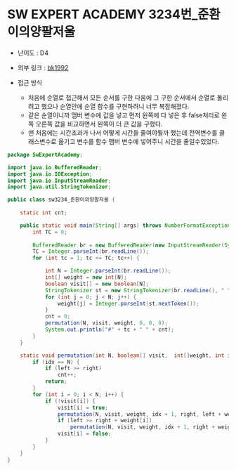 SW EXPERT ACADEMY 3234번_준환이의양팔저울
=============
* 난이도 : D4
* 외부 링크 : [bk1992](https://swexpertacademy.com/main/code/problem/problemDetail.do?contestProbId=AWAe7XSKfUUDFAUw)

* 접근 방식
	+ 처음에 순열로 접근해서 모든 순서를 구한 다음에 그 구한 순서에서 순열로 돌리려고 했으나 순열안에 순열 함수를 구현하려니 너무 복잡해졌다.
	+ 같은 순열이니까 맴버 변수에 값을 넣고 먼저 왼쪽에 다 넣은 후 false처리로 왼쪽 오른쪽 값을 비교하면서 왼쪽이 더 큰 값을 구했다.
	+ 맨 처음에는 시간초과가 나서 어떻게 시간을 줄여야될까 했는데 전역변수를 클래스변수로 옮기고 변수를 함수 맴버 변수에 넣어주니 시간을 줄일수있었다.


```java
package SwExpertAcademy;

import java.io.BufferedReader;
import java.io.IOException;
import java.io.InputStreamReader;
import java.util.StringTokenizer;

public class sw3234_준환이의양팔저울 {
	
	static int cnt;

	public static void main(String[] args) throws NumberFormatException, IOException {
		int TC = 0;
	
		BufferedReader br = new BufferedReader(new InputStreamReader(System.in));
		TC = Integer.parseInt(br.readLine());
		for (int tc = 1; tc <= TC; tc++) {

			int N = Integer.parseInt(br.readLine());
			int[] weight = new int[N];
			boolean visit[] = new boolean[N];
			StringTokenizer st = new StringTokenizer(br.readLine(), " ");
			for (int j = 0; j < N; j++) {
				weight[j] = Integer.parseInt(st.nextToken());
			}
			cnt = 0;
			permutation(N, visit, weight, 0, 0, 0);
			System.out.println("#" + tc + " " + cnt);
		}
	}

	static void permutation(int N, boolean[] visit,  int[]weight, int idx, int right, int left) {
		if (idx == N) {
			if (left >= right)
				cnt++;
			return;
		}
		for (int i = 0; i < N; i++) {
			if (!visit[i]) {
				visit[i] = true;
				permutation(N, visit, weight, idx + 1, right, left + weight[i]);
				if (left >= right + weight[i])
					permutation(N, visit, weight, idx + 1, right + weight[i], left);
				visit[i] = false;
			}
		}
	}
}
